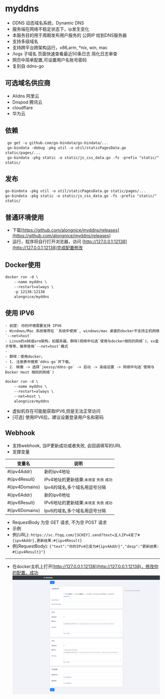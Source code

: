 # myddns
- DDNS 动态域名系统，Dynamic DNS
- 服务端在网络不稳定状态下，ip发生变化
- 本服务目的用于周期发布用户服务的 公网IP 给到DNS服务器
- 支持多级域名
- 支持跨平台跨架构运行，x86,arm,  *nix, win, mac
- /logs 子域名 页面快速查看最近50条日志 简化日志审查
- 网页中简单配置,可设置用户名账号密码
- 复刻自 ddns-go

## 可选域名供应商
+ Alidns 阿里云
+ Dnspod 腾讯云
+ cloudflare
+ 华为云

## 依赖
```
 go get -u github.com/go-bindata/go-bindata/...
 go-bindata -debug -pkg util -o util/staticPagesData.go static/pages/...
 go-bindata -pkg static -o static/js_css_data.go -fs -prefix "static/" static/
```
## 发布
```
go-bindata -pkg util -o util/staticPagesData.go static/pages/...
go-bindata -pkg static -o static/js_css_data.go -fs -prefix "static/" static/
```

## 普通环境使用
- 下载[https://github.com/alongnice/myddns/releases](https://github.com/alongnice/myddns/releases)
- 运行，程序将自行打开浏览器，访问 [http://127.0.0.1:12138](http://127.0.0.1:12138)完成配置修改




## Docker使用
```
docker run -d \
    --name myddns \ 
    --restart=always \
    -p 12138:12138
    alongnice/myddns
```

## 使用 IPV6
    - 前提: 你的环境需要支持 IPV6
    - Windows/Mac 系统推荐在 `系统中使用`, windows/mac 桌面的docker不支持主机网络 `--net=host`
    - Linux的x86或arm架构，如服务器、群晖(网络中勾选`使用与docker相同的网络`)、xx盒子等等，推荐使用`--net=host`模式
    - 
    - 群晖：使用docker。
    - 1. 注册表中搜索`ddns-go`并下载。 
    - 2. 映像 -> 选择`jeessy/ddns-go` -> 启动 -> 高级设置 -> 网络中勾选`使用与 Docker Host 相同的网络`)
   
```
docker run -d \
    --name myddns \
    --restart=always \
    --net=host \
    alongnice/myddns
```
- 虚拟机存在可能能获取IPV6,但是无法正常访问
- [可选] 使用IPV6后，建议设置登录用户名和密码

## Webhook
- 支持webhook, 当IP更新成功或者失败, 会回调填写的URL
- 支撑变量
  
| 变量名 | 说明 |
| ----- | ---- |
| #{ipv4Addr}| 新的ipv4地址 |
| #{ipv4Result}| IPv4地址的更新结果:`未改变` `失败` `成功` |
| #{ipv4Domains}|Ipv4的域名,多个域名用逗号分隔 |
| #{ipv6Addr}| 新的ipv6地址 |
| #{ipv6Result}| IPv6地址的更新结果:`未改变` `失败` `成功` |
| #{ipv6Domains}|Ipv6的域名,多个域名用逗号分隔 |

- RequestBody 为空 GET 请求, 不为空 POST 请求
- 示例
- 例(URL):  `https://sc.ftqq.com/[SCKEY].send?text=主人IPv4变了#{ipv4Addr},更新结果:#{ipv4Result}`
- 例(RequestBody): `{"text":"你的IPv4已变为#{ipv4Addr}","desp":"更新结果: #{ipv4Result}"}`

---

- 在docker主机上打开[http://127.0.0.1:12138](http://127.0.0.1:12138)，修改你的配置，成功
![avatar](myddns.png)